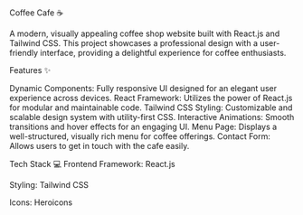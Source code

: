 Coffee Cafe ☕

A modern, visually appealing coffee shop website built with React.js and Tailwind CSS. This project showcases a professional design with a user-friendly interface, providing a delightful experience for coffee enthusiasts.

Features ✨

Dynamic Components: Fully responsive UI designed for an elegant user experience across devices.
React Framework: Utilizes the power of React.js for modular and maintainable code.
Tailwind CSS Styling: Customizable and scalable design system with utility-first CSS.
Interactive Animations: Smooth transitions and hover effects for an engaging UI.
Menu Page: Displays a well-structured, visually rich menu for coffee offerings.
Contact Form: Allows users to get in touch with the cafe easily.

Tech Stack 💻
Frontend Framework: React.js

Styling: Tailwind CSS

Icons: Heroicons

